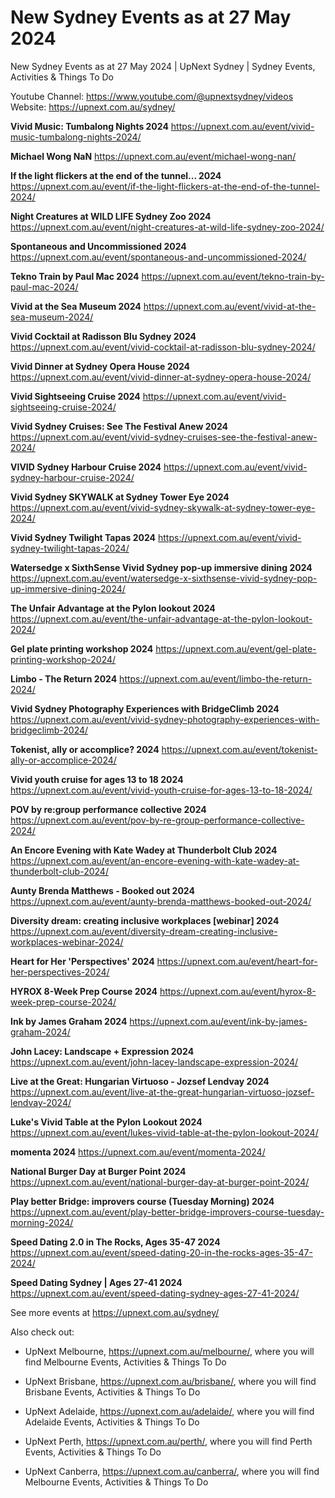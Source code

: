 # New Sydney Events as at 27 May 2024
New Sydney Events as at 27 May 2024 | UpNext Sydney | Sydney Events, Activities &amp; Things To Do

Youtube Channel: https://www.youtube.com/@upnextsydney/videos 
Website: https://upnext.com.au/sydney/


**Vivid Music: Tumbalong Nights 2024**
 https://upnext.com.au/event/vivid-music-tumbalong-nights-2024/

**Michael Wong NaN**
 https://upnext.com.au/event/michael-wong-nan/

**If the light flickers at the end of the tunnel... 2024**
 https://upnext.com.au/event/if-the-light-flickers-at-the-end-of-the-tunnel-2024/

**Night Creatures at WILD LIFE Sydney Zoo 2024**
 https://upnext.com.au/event/night-creatures-at-wild-life-sydney-zoo-2024/

**Spontaneous and Uncommissioned 2024**
 https://upnext.com.au/event/spontaneous-and-uncommissioned-2024/

**Tekno Train by Paul Mac 2024**
 https://upnext.com.au/event/tekno-train-by-paul-mac-2024/

**Vivid at the Sea Museum 2024**
 https://upnext.com.au/event/vivid-at-the-sea-museum-2024/

**Vivid Cocktail at Radisson Blu Sydney 2024**
 https://upnext.com.au/event/vivid-cocktail-at-radisson-blu-sydney-2024/

**Vivid Dinner at Sydney Opera House 2024**
 https://upnext.com.au/event/vivid-dinner-at-sydney-opera-house-2024/

**Vivid Sightseeing Cruise 2024**
 https://upnext.com.au/event/vivid-sightseeing-cruise-2024/

**Vivid Sydney Cruises: See The Festival Anew 2024**
 https://upnext.com.au/event/vivid-sydney-cruises-see-the-festival-anew-2024/

**VIVID Sydney Harbour Cruise 2024**
 https://upnext.com.au/event/vivid-sydney-harbour-cruise-2024/

**Vivid Sydney SKYWALK at Sydney Tower Eye 2024**
 https://upnext.com.au/event/vivid-sydney-skywalk-at-sydney-tower-eye-2024/

**Vivid Sydney Twilight Tapas 2024**
 https://upnext.com.au/event/vivid-sydney-twilight-tapas-2024/

**Watersedge x SixthSense Vivid Sydney pop-up immersive dining 2024**
 https://upnext.com.au/event/watersedge-x-sixthsense-vivid-sydney-pop-up-immersive-dining-2024/

**The Unfair Advantage at the Pylon lookout 2024**
 https://upnext.com.au/event/the-unfair-advantage-at-the-pylon-lookout-2024/

**Gel plate printing workshop 2024**
 https://upnext.com.au/event/gel-plate-printing-workshop-2024/

**Limbo - The Return 2024**
 https://upnext.com.au/event/limbo-the-return-2024/

**Vivid Sydney Photography Experiences with BridgeClimb 2024**
 https://upnext.com.au/event/vivid-sydney-photography-experiences-with-bridgeclimb-2024/

**Tokenist, ally or accomplice? 2024**
 https://upnext.com.au/event/tokenist-ally-or-accomplice-2024/

**Vivid youth cruise for ages 13 to 18 2024**
 https://upnext.com.au/event/vivid-youth-cruise-for-ages-13-to-18-2024/

**POV by re:group performance collective 2024**
 https://upnext.com.au/event/pov-by-re-group-performance-collective-2024/

**An Encore Evening with Kate Wadey at Thunderbolt Club 2024**
 https://upnext.com.au/event/an-encore-evening-with-kate-wadey-at-thunderbolt-club-2024/

**Aunty Brenda Matthews - Booked out 2024**
 https://upnext.com.au/event/aunty-brenda-matthews-booked-out-2024/

**Diversity dream: creating inclusive workplaces [webinar] 2024**
 https://upnext.com.au/event/diversity-dream-creating-inclusive-workplaces-webinar-2024/

**Heart for Her 'Perspectives' 2024**
 https://upnext.com.au/event/heart-for-her-perspectives-2024/

**HYROX 8-Week Prep Course 2024**
 https://upnext.com.au/event/hyrox-8-week-prep-course-2024/

**Ink by James Graham 2024**
 https://upnext.com.au/event/ink-by-james-graham-2024/

**John Lacey: Landscape + Expression 2024**
 https://upnext.com.au/event/john-lacey-landscape-expression-2024/

**Live at the Great: Hungarian Virtuoso - Jozsef Lendvay 2024**
 https://upnext.com.au/event/live-at-the-great-hungarian-virtuoso-jozsef-lendvay-2024/

**Luke's Vivid Table at the Pylon Lookout 2024**
 https://upnext.com.au/event/lukes-vivid-table-at-the-pylon-lookout-2024/

**momenta 2024**
 https://upnext.com.au/event/momenta-2024/

**National Burger Day at Burger Point 2024**
 https://upnext.com.au/event/national-burger-day-at-burger-point-2024/

**Play better Bridge: improvers course (Tuesday Morning) 2024**
 https://upnext.com.au/event/play-better-bridge-improvers-course-tuesday-morning-2024/

**Speed Dating 2.0 in The Rocks, Ages 35-47 2024**
 https://upnext.com.au/event/speed-dating-20-in-the-rocks-ages-35-47-2024/

**Speed Dating Sydney | Ages 27-41 2024**
 https://upnext.com.au/event/speed-dating-sydney-ages-27-41-2024/



See more events at https://upnext.com.au/sydney/


Also check out:

* UpNext Melbourne, https://upnext.com.au/melbourne/, where you will find Melbourne Events, Activities & Things To Do

* UpNext Brisbane, https://upnext.com.au/brisbane/, where you will find Brisbane Events, Activities & Things To Do

* UpNext Adelaide, https://upnext.com.au/adelaide/, where you will find Adelaide Events, Activities & Things To Do

* UpNext Perth, https://upnext.com.au/perth/, where you will find Perth Events, Activities & Things To Do

* UpNext Canberra, https://upnext.com.au/canberra/, where you will find Melbourne Events, Activities & Things To Do